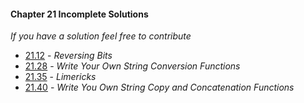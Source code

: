 #### Chapter 21 Incomplete Solutions

*If you have a solution feel free to contribute*

- [21.12](https://github.com/siidney/Cpp-How-To-Program-9E/blob/master/Chapter21/exercises/21.12/) - *Reversing Bits*
- [21.28](https://github.com/siidney/Cpp-How-To-Program-9E/blob/master/Chapter21/exercises/21.28/) - *Write Your Own String Conversion Functions*
- [21.35](https://github.com/siidney/Cpp-How-To-Program-9E/blob/master/Chapter21/exercises/21.35/) - *Limericks*
- [21.40](https://github.com/siidney/Cpp-How-To-Program-9E/blob/master/Chapter21/exercises/21.40/) - *Write You Own String Copy and Concatenation Functions*
